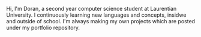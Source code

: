 Hi, I'm Doran, a second year computer science student at Laurentian University.
I continuously learning new languages and concepts, insidwe and outside of school.
I'm always making my own projects which are posted under my portfolio repository.
